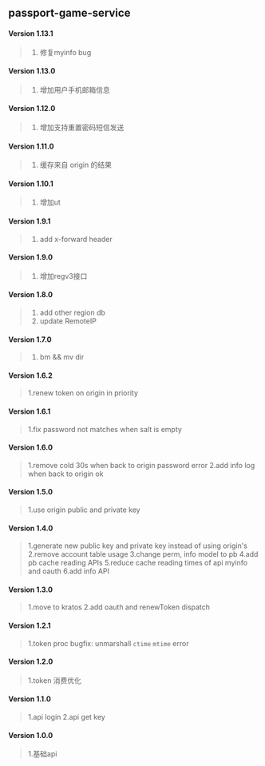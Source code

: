 ## passport-game-service

#### Version 1.13.1
> 1. 修复myinfo bug

#### Version 1.13.0
> 1. 增加用户手机邮箱信息

#### Version 1.12.0
> 1. 增加支持重置密码短信发送

#### Version 1.11.0
> 1. 缓存来自 origin 的结果

#### Version 1.10.1
> 1. 增加ut

#### Version 1.9.1
> 1. add x-forward header

#### Version 1.9.0
> 1. 增加regv3接口

#### Version 1.8.0
> 1. add other region db
> 2. update RemoteIP

#### Version 1.7.0
> 1. bm && mv dir

#### Version 1.6.2
> 1.renew token on origin in priority

#### Version 1.6.1
> 1.fix password not matches when salt is empty

#### Version 1.6.0
> 1.remove cold 30s when back to origin password error
> 2.add info log when back to origin ok

#### Version 1.5.0
> 1.use origin public and private key

#### Version 1.4.0
> 1.generate new public key and private key instead of using origin's
> 2.remove account table usage
> 3.change perm, info model to pb
> 4.add pb cache reading APIs
> 5.reduce cache reading times of api myinfo and oauth
> 6.add info API

#### Version 1.3.0
> 1.move to kratos
> 2.add oauth and renewToken dispatch

#### Version 1.2.1
> 1.token proc bugfix: unmarshall `ctime` `mtime` error

#### Version 1.2.0
> 1.token 消费优化

#### Version 1.1.0
> 1.api login
> 2.api get key

#### Version 1.0.0
> 1.基础api
